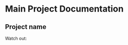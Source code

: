 Main Project Documentation
=============================================================================

Project name
------------
Watch out: 
